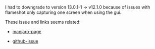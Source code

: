 I had to downgrade to version 13.0.1-1 -> v12.1.0 because of issues with flameshot only capturing one screen when using
the gui.

These issue and links seems related:

* [manjaro-page](https://forum.manjaro.org/t/update-and-flameshot-stopped-working-with-my-multi-monitor/180683/3)

* [github-issue](https://github.com/flameshot-org/flameshot/issues/4111)
